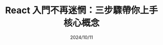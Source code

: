 ---
date: 2024/10/11
slug: react-key
title: React 入門不再迷惘：三步驟帶你上手核心概念
imgSrc: https://github.com/hexschool/2022-web-layout-training/blob/main/2025-web-camp/desktop/blog/photo4.png?raw=true
mobileImgSrc: https://github.com/hexschool/2022-web-layout-training/blob/main/2025-web-camp/mobile/blog/photo10.png?raw=true
tags:
  - React
  - 入門基礎
description: 你是否對 React 感到好奇，卻苦惱於該如何正式啟動學習之路？身為前端工程師兼職涯諮詢師，我常遇到同學問我：「React 到底該怎麼入門？」為了幫大家減少摸索的時間，我整理出三個循序漸進的關鍵步驟，帶你更輕鬆地掌握 React 核心概念，真正把理論應用在實際專案中。
---